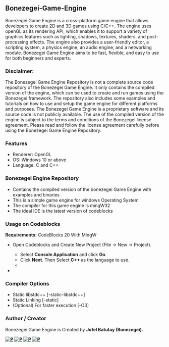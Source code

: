 ## Bonezegei-Game-Engine
Bonezegei Game Engine is a cross-platform game engine that allows developers to create 2D and 3D games using C/C++. The engine uses openGL as its rendering API, which enables it to support a variety of graphics features such as lighting, shadows, textures, shaders, and post-processing effects. The engine also provides a user-friendly editor, a scripting system, a physics engine, an audio engine, and a networking module. Bonezegei Game Engine aims to be fast, flexible, and easy to use for both beginners and experts.

### Disclaimer: 
The Bonezegei Game Engine Repository is not a complete source code repository of the Bonezegei Game Engine. It only contains the compiled version of the engine, which can be used to create and run games using the Bonezegei framework. The repository also includes some examples and tutorials on how to use and setup the game engine for different platforms and purposes. The Bonezegei Game Engine is a proprietary software and its source code is not publicly available. The use of the compiled version of the engine is subject to the terms and conditions of the Bonezegei license agreement. Please read and follow the license agreement carefully before using the Bonezegei Game Engine Repository.

### Features
* Renderer: OpenGL 
* OS: Windows 10 or above
* Language: C and C++

### Bonezegei Engine Repository 
* Contains the compiled version of the bonezegei Game Engine with examples and binaries
* This is a simple game engine for windows Operating System
* The compiler for this game engine is mingW32 
* The ideal IDE is the latest version of codeblocks

### Usage on Codeblocks
<strong>Requirements:</strong> CodeBlocks 20 With MingW
* Open Codeblocks and Create New Project (File -> New -> Project).
  * Select <strong>Console Application</strong> and click <strong>Go</strong>.
  * Click <strong>Next</strong>. Then Select <strong> C++ </strong> as the language to use.
  * 

* 

### Compiler Options
* Static libstdc++ [-static-libstdc++]
* Static Linking [-static]
* (Optional) For faster execution [-O3]

### Author / Creator
Bonezegei Game Engine is Created by <strong>Jofel Batutay<strong> (Bonezegei).

[![P](https://img.shields.io/badge/linkedin-%230077B5.svg?style=for-the-badge&logo=linkedin&logoColor=white)](https://www.linkedin.com/in/jofelbatutay)
[![P](https://img.shields.io/badge/ResearchGate-00CCBB?style=for-the-badge&logo=ResearchGate&logoColor=white)](https://www.researchgate.net/profile/Jofel-Batutay)
[![P](https://img.shields.io/badge/ORCID-A6CE39?style=for-the-badge&logo=ORCID&logoColor=white)](https://orcid.org/0009-0007-1467-1947)
[![P](https://img.shields.io/badge/GoogleScholar-4285F4?style=for-the-badge&logo=googleScholar&logoColor=white)](https://scholar.google.com/citations?user=pjUpWn8AAAAJ&hl=en)
